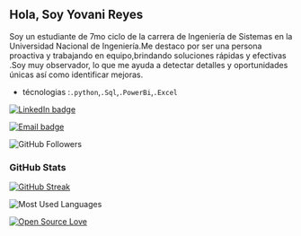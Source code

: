 ## Hola, Soy Yovani Reyes
Soy un estudiante de 7mo ciclo de la carrera de Ingeniería de Sistemas en la Universidad Nacional de Ingeniería.Me destaco por ser una persona proactiva y trabajando en equipo,brindando soluciones rápidas y efectivas .Soy muy observador, lo que me ayuda a detectar detalles y oportunidades únicas así como identificar mejoras.

- técnologias :`.python`,`.Sql`,`.PowerBi`,`.Excel`

[![LinkedIn badge](https://img.shields.io/badge/LinkedIn-Connect-blue)](https://www.linkedin.com/in/yovanireyesgarcia)

[![Email badge ](https://img.shields.io/badge/Email-Contact-red)](mailto:yovanijorgeyj123@gmail.com)

![GitHub Followers](https://img.shields.io/github/followers/yovanirg12?style=for-the-badge&logo=github&label=Followers&color=181717)

### GitHub Stats

[![GitHub Streak](https://github-readme-streak-stats.herokuapp.com?user=yovanirg12&theme=dracula)](https://git.io/streak-stats)


![Most Used Languages](https://github-readme-stats.vercel.app/api/top-langs/?username=yovanirg12&stats_format=bytes)


[![Open Source Love](https://badges.frapsoft.com/os/v2/open-source.svg?v=103)](https://github.com/ellerbrock/open-source-badges/)



